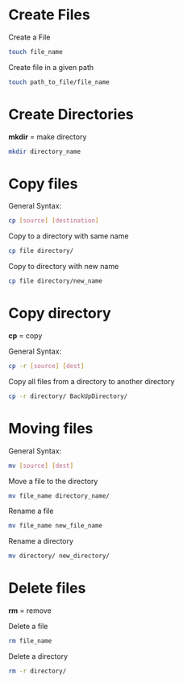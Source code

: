 # Create Files

Create a File

```bash
touch file_name
```

Create file in a given path

```bash
touch path_to_file/file_name
```

# Create Directories

**mkdir** = make directory

```bash
mkdir directory_name
```

# Copy files

General Syntax:

```bash
cp [source] [destination]
```

Copy to a directory with same name

```bash
cp file directory/
```

Copy to directory with new name

```bash
cp file directory/new_name
```

# Copy directory

**cp** = copy

General Syntax:

```bash
cp -r [source] [dest]
```

Copy all files from a directory to another directory

```bash
cp -r directory/ BackUpDirectory/
```

# Moving files

General Syntax:

```bash
mv [source] [dest]
```

Move a file to the directory

```bash
mv file_name directory_name/
```

Rename a file

```bash
mv file_name new_file_name
```

Rename a directory

```bash
mv directory/ new_directory/
```

# Delete files

**rm** = remove

Delete a file

```bash
rm file_name
```

Delete a directory

```bash
rm -r directory/
```
